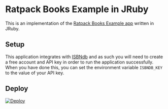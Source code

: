 # Ratpack Books Example in JRuby

This is an implementation of the [Ratpack Books Example app](https://github.com/ratpack/example-books)
written in JRuby.

## Setup

This application integrates with [ISBNdb](http://isbndb.com/account/logincreate) and as such you will need to create a free
account and API key in order to run the application successfully.
When you have done this, you can set the environment variable `ISBNDB_KEY` to the value of your API key.

## Deploy

[![Deploy](https://www.herokucdn.com/deploy/button.svg)](https://heroku.com/deploy)
